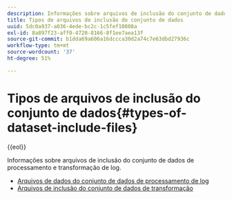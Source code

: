 ```yaml
---
description: Informações sobre arquivos de inclusão do conjunto de dados de processamento e transformação de log.
title: Tipos de arquivos de inclusão do conjunto de dados
uuid: 5dc0a937-a036-4ede-bc2c-1c5fef10808a
exl-id: 8a897f23-aff0-4720-8166-8f1ee7aea13f
source-git-commit: b1dda69a606a16dccca30d2a74c7e63dbd27936c
workflow-type: tm+mt
source-wordcount: '37'
ht-degree: 51%

---
```


# Tipos de arquivos de inclusão do conjunto de dados{#types-of-dataset-include-files}

{{eol}}

Informações sobre arquivos de inclusão do conjunto de dados de processamento e transformação de log.

* [Arquivos de dados do conjunto de dados de processamento de log](../../../../home/c-dataset-const-proc/c-dataset-inc-files/c-types-dataset-inc-files/c-log-proc-dataset-inc-files/c-log-proc-dataset-inc-files.md#concept-999475a22519432e98844622ca95b6ab)
* [Arquivos de inclusão do conjunto de dados de transformação](../../../../home/c-dataset-const-proc/c-dataset-inc-files/c-types-dataset-inc-files/c-trans-dataset-inc-files.md#concept-c64aa78ed9ce40b8a0f4932c82ff5ace)
